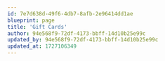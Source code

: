 ```yaml
---
id: 7e7d638d-49f6-4db7-8afb-2e96414dd1ae
blueprint: page
title: 'Gift Cards'
author: 94e568f9-72df-4173-bbff-14d10b25e99c
updated_by: 94e568f9-72df-4173-bbff-14d10b25e99c
updated_at: 1727106349
---
```

